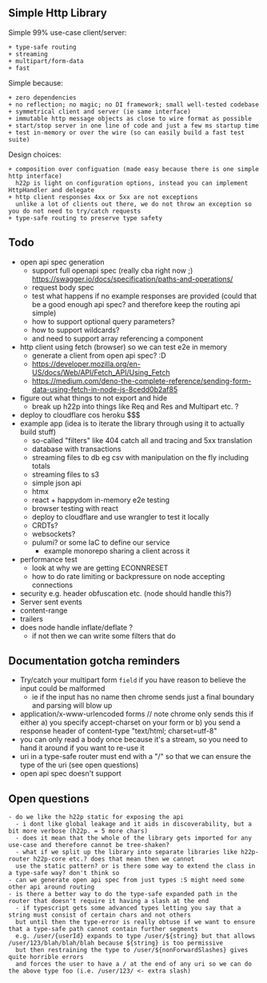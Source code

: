 ## Simple Http Library

Simple 99% use-case client/server:

    + type-safe routing
    + streaming
    + multipart/form-data
    + fast

Simple because:

    + zero dependencies
    + no reflection; no magic; no DI framework; small well-tested codebase
    + symmetrical client and server (ie same interface) 
    + immutable http message objects as close to wire format as possible
    + start/stop server in one line of code and just a few ms startup time 
    + test in-memory or over the wire (so can easily build a fast test suite)

Design choices:

    + composition over configuation (made easy because there is one simple http interface)
      h22p is light on configuration options, instead you can implement HttpHandler and delegate
    + http client responses 4xx or 5xx are not exceptions
      unlike a lot of clients out there, we do not throw an exception so you do not need to try/catch requests
    + type-safe routing to preserve type safety 


## Todo

- open api spec generation
  - support full openapi spec (really cba right now ;) https://swagger.io/docs/specification/paths-and-operations/
  - request body spec
  - test what happens if no example responses are provided (could that be a good enough api spec? and therefore keep the
    routing api simple)
  - how to support optional query parameters?
  - how to support wildcards?
  - and need to support array referencing a component
- http client using fetch (browser) so we can test e2e in memory
  - generate a client from open api spec? :D
  - https://developer.mozilla.org/en-US/docs/Web/API/Fetch_API/Using_Fetch
  - https://medium.com/deno-the-complete-reference/sending-form-data-using-fetch-in-node-js-8cedd0b2af85
- figure out what things to not export and hide
  - break up h22p into things like Req and Res and Multipart etc. ?
- deploy to cloudflare cos heroku $$$
- example app (idea is to iterate the library through using it to actually build stuff)
  - so-called "filters" like 404 catch all and tracing and 5xx translation
  - database with transactions
  - streaming files to db eg csv with manipulation on the fly including totals
  - streaming files to s3
  - simple json api
  - htmx
  - react + happydom in-memory e2e testing
  - browser testing with react
  - deploy to cloudflare and use wrangler to test it locally
  - CRDTs?
  - websockets?
  - pulumi? or some IaC to define our service
    - example monorepo sharing a client across it
- performance test
  - look at why we are getting ECONNRESET
  - how to do rate limiting or backpressure on node accepting connections
- security e.g. header obfuscation etc. (node should handle this?)
- Server sent events
- content-range
- trailers
- does node handle inflate/deflate ?
  - if not then we can write some filters that do

## Documentation gotcha reminders

- Try/catch your multipart form `field` if you have reason to believe the input could be malformed
  - ie if the input has no name then chrome sends just a final boundary and parsing will blow up
- application/x-www-urlencoded forms // note chrome only sends this if either a) you specify accept-charset on your form
  or b) you send a response header of content-type "text/html; charset=utf-8"
- you can only read a body once because it's a stream, so you need to hand it around if you want to re-use it
- uri in a type-safe router must end with a "/" so that we can ensure the type of the uri (see open questions)
- open api spec doesn't support

## Open questions

    - do we like the h22p static for exposing the api
      - i dont like global leakage and it aids in discoverability, but a bit more verbose (h22p. = 5 more chars)
      - does it mean that the whole of the library gets imported for any use-case and therefore cannot be tree-shaken?
      - what if we split up the library into separate libraries like h22p-router h22p-core etc.? does that mean then we cannot
      use the static pattern? or is there some way to extend the class in a type-safe way? don't think so
    - can we generate open api spec from just types :S might need some other api around routing
    - is there a better way to do the type-safe expanded path in the router that doesn't require it having a slash at the end
      - if typescript gets some advanced types letting you say that a string must consist of certain chars and not others
      but until then the type-error is really obtuse if we want to ensure that a type-safe path cannot contain further segments
      e.g. /user/{userId} expands to type /user/${string} but that allows /user/123/blah/blah/blah because ${string} is too permissive
      but then restraining the type to /user/${nonForwardSlashes} gives quite horrible errors 
      and forces the user to have a / at the end of any uri so we can do the above type foo (i.e. /user/123/ <- extra slash)